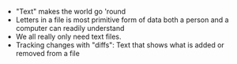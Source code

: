 - "Text" makes the world go 'round
- Letters in a file is most primitive form of data both a person and a computer can readily understand
- We all really only need text files.
- Tracking changes with "diffs": Text that shows what is added or
  removed from a file

